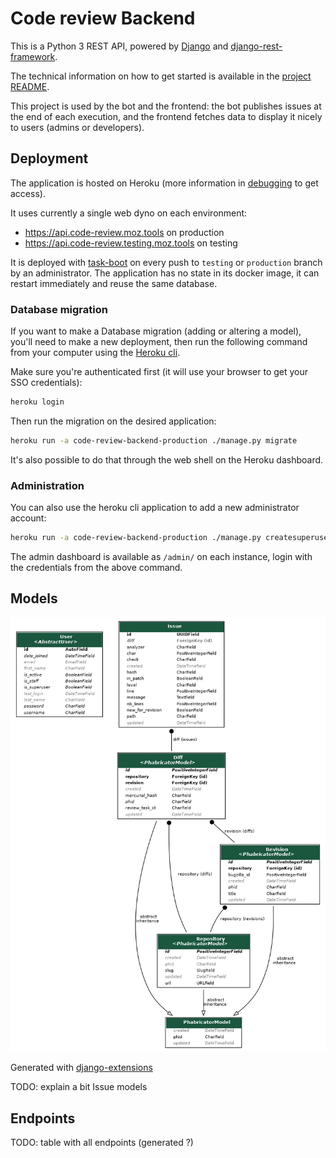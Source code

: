 # Code review Backend

This is a Python 3 REST API, powered by [Django](https://docs.djangoproject.com/) and [django-rest-framework](https://www.django-rest-framework.org/).

The technical information on how to get started is available in the [project README](/backend/README.md).

This project is used by the bot and the frontend: the bot publishes issues at the end of each execution, and the frontend fetches data to display it nicely to users (admins or developers).

## Deployment

The application is hosted on Heroku (more information in [debugging](/docs/debugging.md) to get access).

It uses currently a single web dyno on each environment:
- https://api.code-review.moz.tools on production
- https://api.code-review.testing.moz.tools on testing

It is deployed with [task-boot](https://github.com/mozilla/task-boot) on every push to `testing` or `production` branch by an administrator.
The application has no state in its docker image, it can restart immediately and reuse the same database.

### Database migration

If you want to make a Database migration (adding or altering a model), you'll need to make a new deployment, then run the following command from your computer using the [Heroku cli](https://devcenter.heroku.com/articles/heroku-cli).

Make sure you're authenticated first (it will use your browser to get your SSO credentials):

```bash
heroku login
```

Then run the migration on the desired application:

```bash
heroku run -a code-review-backend-production ./manage.py migrate
```

It's also possible to do that through the web shell on the Heroku dashboard.

### Administration

You can also use the heroku cli application to add a new administrator account:

```bash
heroku run -a code-review-backend-production ./manage.py createsuperuser
```

The admin dashboard is available as `/admin/` on each instance, login with the credentials from the above command.

## Models

![](backend.png)

Generated with [django-extensions](https://django-extensions.readthedocs.io/en/latest/graph_models.html)

TODO: explain a bit Issue models

## Endpoints

TODO: table with all endpoints (generated ?)
